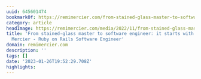 ```yaml
---
uuid: 645601474
bookmarkOf: https://remimercier.com/from-stained-glass-master-to-software-developer/
category: article
headImage: https://remimercier.com/media/2022/11/from-stained-glass-master-to-software-engineer-part-1-remi-mercier.png
title: 'From stained-glass master to software engineer: it starts with a mess - Remi
  Mercier - Ruby on Rails Software Engineer'
domain: remimercier.com
description: ''
tags: []
date: '2023-01-26T19:52:29.708Z'
highlights:
---
```



